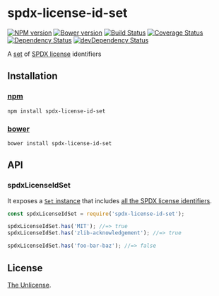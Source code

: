 # spdx-license-id-set

[![NPM version](https://img.shields.io/npm/v/spdx-license-id-set.svg)](https://www.npmjs.org/package/spdx-license-id-set)
[![Bower version](https://img.shields.io/bower/v/spdx-license-id-set.svg)](https://github.com/shinnn/spdx-license-id-set/releases)
[![Build Status](https://travis-ci.org/shinnn/spdx-license-id-set.svg?branch=master)](https://travis-ci.org/shinnn/spdx-license-id-set)
[![Coverage Status](https://img.shields.io/coveralls/shinnn/spdx-license-id-set.svg)](https://coveralls.io/r/shinnn/spdx-license-id-set)
[![Dependency Status](https://david-dm.org/shinnn/spdx-license-id-set.svg)](https://david-dm.org/shinnn/spdx-license-id-set)
[![devDependency Status](https://david-dm.org/shinnn/spdx-license-id-set/dev-status.svg)](https://david-dm.org/shinnn/spdx-license-id-set#info=devDependencies)

A [set](https://developer.mozilla.org/docs/Web/JavaScript/Reference/Global_Objects/Set) of [SPDX license](https://spdx.org/licenses/) identifiers

## Installation

### [npm](https://www.npmjs.com/)

```
npm install spdx-license-id-set
```

### [bower](http://bower.io/)

```
bower install spdx-license-id-set
```

## API

### spdxLicenseIdSet

It exposes a [`Set` instance](https://developer.mozilla.org/en-US/docs/Web/JavaScript/Reference/Global_Objects/Set#Set_instances) that includes [all the SPDX license identifiers](https://raw.githubusercontent.com/shinnn/spdx-license-ids/master/spdx-license-ids.json).

```javascript
const spdxLicenseIdSet = require('spdx-license-id-set');

spdxLicenseIdSet.has('MIT'); //=> true
spdxLicenseIdSet.has('zlib-acknowledgement'); //=> true

spdxLicenseIdSet.has('foo-bar-baz'); //=> false
```

## License

[The Unlicense](./LICENSE).
